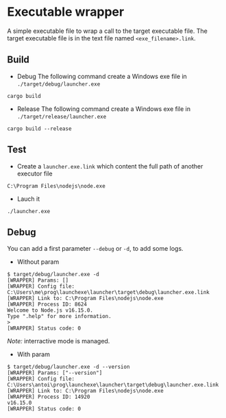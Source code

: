 # Executable wrapper

A simple executable file to wrap a call to the target executable file.
The target executable file is in the text file named `<exe_filename>.link`.

## Build
- Debug
The following command create a Windows exe file in `./target/debug/launcher.exe`
```
cargo build
```
- Release
The following command create a Windows exe file in `./target/release/launcher.exe`
```
cargo build --release
```

## Test
- Create a `launcher.exe.link` which content the full path of another executor file
```
C:\Program Files\nodejs\node.exe
```
- Lauch it
```
./launcher.exe
```

## Debug

You can add a first parameter `--debug` or `-d`, to add some logs.

- Without param
```
$ target/debug/launcher.exe -d
[WRAPPER] Params: []
[WRAPPER] Config file: C:\Users\me\prog\launchexe\launcher\target\debug\launcher.exe.link
[WRAPPER] Link to: C:\Program Files\nodejs\node.exe
[WRAPPER] Process ID: 8624
Welcome to Node.js v16.15.0.      
Type ".help" for more information.
>
[WRAPPER] Status code: 0
```
*Note:* interractive mode is managed.

- With param
```
$ target/debug/launcher.exe -d --version
[WRAPPER] Params: ["--version"]
[WRAPPER] Config file: C:\Users\antoi\prog\launchexe\launcher\target\debug\launcher.exe.link
[WRAPPER] Link to: C:\Program Files\nodejs\node.exe
[WRAPPER] Process ID: 14920
v16.15.0
[WRAPPER] Status code: 0
```
